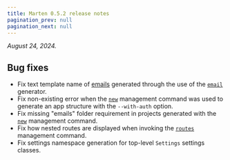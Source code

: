 ```yaml
---
title: Marten 0.5.2 release notes
pagination_prev: null
pagination_next: null
---
```


_August 24, 2024._

## Bug fixes

* Fix text template name of [emails](../../emailing.mdx) generated through the use of the [`email`](../../development/reference/generators.md#email) generator.
* Fix non-existing error when the [`new`](../../development/reference/management-commands.md#new) management command was used to generate an app structure with the `--with-auth` option.
* Fix missing "emails" folder requirement in projects generated with the [`new`](../../development/reference/management-commands.md#new) management command.
* Fix how nested routes are displayed when invoking the [`routes`](../../development/reference/management-commands.md#routes) management command.
* Fix settings namespace generation for top-level `Settings` settings classes.
